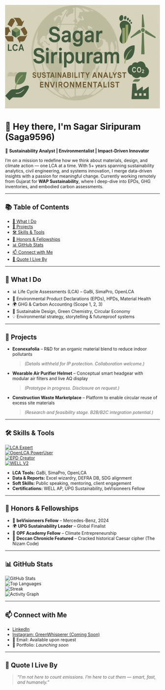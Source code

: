![Sagar Siripuram Banner](https://raw.githubusercontent.com/Saga9596/Saga9596/main/banner.png)

# 👋 Hey there, I'm Sagar Siripuram (Saga9596)

🌿 **Sustainability Analyst | Environmentalist | Impact-Driven Innovator**

I’m on a mission to redefine how we think about materials, design, and climate action — one LCA at a time. With 5+ years spanning sustainability analytics, civil engineering, and systems innovation, I merge data-driven insights with a passion for meaningful change. Currently working remotely from Gujarat for **WAP Sustainability**, where I deep-dive into EPDs, GHG inventories, and embodied carbon assessments.

---

## 📚 Table of Contents
- [🔧 What I Do](#-what-i-do)
- [🚀 Projects](#-projects)
- [🛠 Skills & Tools](#-skills--tools)
- [🏅 Honors & Fellowships](#-honors--fellowships)
- [📊 GitHub Stats](#-github-stats)
- [📫 Connect with Me](#-connect-with-me)
- [💬 Quote I Live By](#-quote-i-live-by)

---

## 🔧 What I Do

- 📊 Life Cycle Assessments (LCA) – GaBi, SimaPro, OpenLCA  
- 📃 Environmental Product Declarations (EPDs), HPDs, Material Health  
- 🌍 GHG & Carbon Accounting (Scope 1, 2, 3)  
- 🧪 Sustainable Design, Green Chemistry, Circular Economy  
- 💡 Environmental strategy, storytelling & futureproof systems

---

## 🚀 Projects

- **Econexafolia** – R&D for an organic material blend to reduce indoor pollutants  
  > *(Details withheld for IP protection. Collaboration welcome.)*

- **Wearable Air Purifier Helmet** – Conceptual smart headgear with modular air filters and live AQ display  
  > *(Prototype in progress. Disclosure on request.)*

- **Construction Waste Marketplace** – Platform to enable circular reuse of excess site materials  
  > *(Research and feasibility stage. B2B/B2C integration potential.)*

---

## 🛠 Skills & Tools

[![LCA Expert](https://img.shields.io/badge/LCA-Expert-success?style=flat-square&logo=leaflet)]()  
[![OpenLCA PowerUser](https://img.shields.io/badge/OpenLCA-PowerUser-brightgreen?style=flat-square)]()  
[![EPD Creator](https://img.shields.io/badge/EPD-Creator-blue?style=flat-square)]()  
[![WELL V2](https://img.shields.io/badge/WELL--v2-knowledgeable-lightgrey?style=flat-square)]()

- **LCA Tools:** GaBi, SimaPro, OpenLCA  
- **Data & Reports:** Excel wizardry, DEFRA DB, SDG alignment  
- **Soft Skills:** Public speaking, mentoring, client engagement  
- **Certifications:** WELL AP, UPG Sustainability, beVisioneers Fellow

---

## 🏅 Honors & Fellowships

- 🌱 **beVisioneers Fellow** – Mercedes-Benz, 2024  
- 🌍 **UPG Sustainability Leader** – Global Finalist  
- 🧠 **OPF Academy Fellow** – Climate Entrepreneurship  
- 🧩 **Deccan Chronicle Featured** – Cracked historical Caesar cipher (The Nizam Code)

---

## 📊 GitHub Stats

![GitHub Stats](https://github-readme-stats.vercel.app/api?username=Saga9596&show_icons=true&theme=radical)  
![Top Languages](https://github-readme-stats.vercel.app/api/top-langs/?username=Saga9596&layout=compact&theme=radical)  
![Streak](https://github-readme-streak-stats.herokuapp.com/?user=Saga9596&theme=radical)  
![Activity Graph](https://github-readme-activity-graph.cyclic.app/graph?username=Saga9596&theme=react-dark)

---

## 📫 Connect with Me

- [LinkedIn](https://www.linkedin.com/in/sagar-siripuram)  
- [Instagram: GreenWhisperer (Coming Soon)](https://instagram.com/greenwhisperer)  
- 📧 Email: Available upon request  
- 📄 Portfolio: *Launching soon*

---

## 💬 Quote I Live By

> _“I’m not here to count emissions. I’m here to cut them — smart, fast, and humanely.”_
